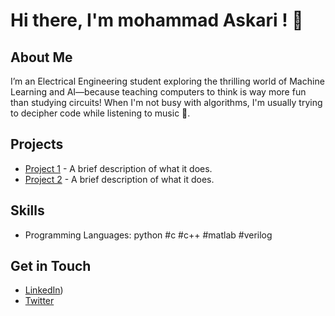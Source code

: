 # Hi there, I'm mohammad Askari ! 👋

## About Me
I’m an Electrical Engineering student exploring the thrilling world of Machine Learning and AI—because teaching computers to think is way more fun than studying circuits! When I'm not busy with algorithms, I'm usually trying to decipher code while listening to music 🤠.
## Projects
- [Project 1](link_to_project) - A brief description of what it does.
- [Project 2](link_to_project) - A brief description of what it does.

## Skills
- Programming Languages: 
python
#c
#c++
#matlab
#verilog
## Get in Touch
- [LinkedIn](https://www.linkedin.com/in/mohammad-askari-000a8619a/))
- [Twitter](x.com\inmohammade)


